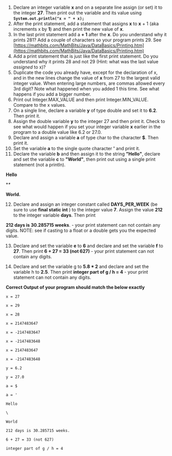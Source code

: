1. Declare an integer variable **x** and on a separate line assign (or set) it to the integer **27**. Then print out the variable and its value using **`System.out.println("x = " + x);`**
2. After the print statement, add a statement that assigns **x** to  **x** + 1 (aka increments x by **1**) and then print the new value of **x**.
3. In the last print statement add a  **+ 1** after the **x**. Do you understand why it prints 281? Add a couple of characters so your program prints 29. See [https://mathbits.com/MathBits/Java/DataBasics/Printing.htm](https://mathbits.com/MathBits/Java/DataBasics/Printing.htm) 
4. Add a print statement that is just like the first print statement. Do you understand why it prints 28 and not 29 (Hint: what was the last value _assigned_ to x)?
5. Duplicate the code you already have, except for the declaration of x, and in the new lines change the value of **x** from 27 to the largest valid integer value.  When entering large numbers, are commas allowed every 3rd digit? Note what happened when you added 1 this time. See what happens if you add a bigger number. 
6. Print out  Integer.MAX_VALUE and then print  Integer.MIN_VALUE. Compare to the x values.
7. On a single line, declare a variable **y** of type double and set it to **6.2**. Then print it.
8. Assign the double variable **y** to the  integer 27 and then print it.  Check to see what would happen if you set your integer variable **x** earlier in the program to a double value like 6.2 or 27.0. 
9. Declare and assign a variable **a** of type char to the character **$**. Then print it. 
10. Set the variable **a**  to the single quote character **'** and print it.
11. Declare the variable **b** and then assign it to the string **"Hello"**, declare and set the variable **c** to **"World"**, then print out using a single print statement (not a println).

**Hello**

**\**

**World.**

12. Declare and assign an integer constant called **DAYS_PER_WEEK** (be sure to use **final static int** ) to the integer value **7**. Assign the value **212** to the integer variable **days**. Then print 

**212 days is 30.285715 weeks**. - your print statement can not contain any digits. NOTE: see if casting to a float or a double gets you the expected value. 

13. Declare and set the variable **e** to **6** and declare and set  the variable **f** to **27**. Then print  **6 + 27 = 33 (not 627)**  - your print statement can not contain any digits.

14. Declare and set the variable g to **5.8 * 2** and declare and set  the variable h to **2.5**. Then print   **integer part of g / h = 4**  - your print statement can not contain any digits. 

 

**Correct Output of your program should match the below exactly**

```
x = 27
```

```
x = 29
```

```
x = 28
```

```
x = 2147483647
```

```
x = -2147483647
```

```
x = -2147483648
```

```
x = 2147483647
```

```
x = -2147483648
```

```
y = 6.2
```

```
y = 27.0
```

```
a = $
```

```
a = '
```

```
Hello
```

```
\
```

```
World
```

```
212 days is 30.285715 weeks.
```

```
6 + 27 = 33 (not 627)
```

```
integer part of g / h = 4
```